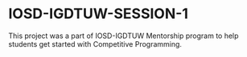 # IOSD-IGDTUW-SESSION-1
This project was a part of IOSD-IGDTUW Mentorship program to help students get started with Competitive Programming.
